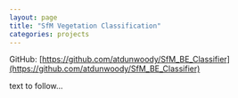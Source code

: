 ```yaml
---
layout: page
title: "SfM Vegetation Classification"
categories: projects
---
```


GitHub: [https://github.com/atdunwoody/SfM_BE_Classifier](https://github.com/atdunwoody/SfM_BE_Classifier)

text to follow...
